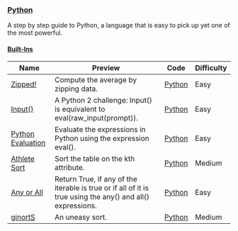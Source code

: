 ### [Python](https://www.hackerrank.com/domains/python)
A step by step guide to Python, a language that is easy to pick up yet one of the most powerful.

#### [Built-Ins](https://www.hackerrank.com/domains/python/py-built-ins)

Name | Preview | Code | Difficulty
---- | ------- | ---- | ----------
[Zipped!](https://www.hackerrank.com/challenges/zipped)|Compute the average by zipping data.|[Python](zipped.py)|Easy
[Input()](https://www.hackerrank.com/challenges/input)|A Python 2 challenge: Input() is equivalent to eval(raw_input(prompt)).|[Python](input.py)|Easy
[Python Evaluation](https://www.hackerrank.com/challenges/python-eval)|Evaluate the expressions in Python using the expression eval().|[Python](python-eval.py)|Easy
[Athlete Sort](https://www.hackerrank.com/challenges/python-sort-sort)|Sort the table on the kth attribute.|[Python](python-sort-sort.py)|Medium
[Any or All](https://www.hackerrank.com/challenges/any-or-all)|Return True, if any of the iterable is true or if all of it is true using the any() and all() expressions.|[Python](any-or-all.py)|Easy
[ginortS](https://www.hackerrank.com/challenges/ginorts)|An uneasy sort.|[Python](ginorts.py)|Medium

